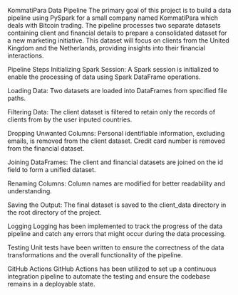 KommatiPara Data Pipeline
The primary goal of this project is to build a data pipeline using PySpark for a small company named KommatiPara which deals with Bitcoin trading. The pipeline processes two separate datasets containing client and financial details to prepare a consolidated dataset for a new marketing initiative. This dataset will focus on clients from the United Kingdom and the Netherlands, providing insights into their financial interactions.

Pipeline Steps
Initializing Spark Session:
A Spark session is initialized to enable the processing of data using Spark DataFrame operations.

Loading Data:
Two datasets are loaded into DataFrames from specified file paths.

Filtering Data:
The client dataset is filtered to retain only the records of clients from by the user inputed countries.

Dropping Unwanted Columns:
Personal identifiable information, excluding emails, is removed from the client dataset.
Credit card number is removed from the financial dataset.

Joining DataFrames:
The client and financial datasets are joined on the id field to form a unified dataset.

Renaming Columns:
Column names are modified for better readability and understanding.

Saving the Output:
The final dataset is saved to the client_data directory in the root directory of the project.

Logging
Logging has been implemented to track the progress of the data pipeline and catch any errors that might occur during the data processing.

Testing
Unit tests have been written to ensure the correctness of the data transformations and the overall functionality of the pipeline.

GitHub Actions
GitHub Actions has been utilized to set up a continuous integration pipeline to automate the testing and ensure the codebase remains in a deployable state.